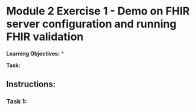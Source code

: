 # Module 2 Exercise 1 - Demo on FHIR server configuration and running FHIR validation

**Learning Objectives:** 
* 

**Task:** 

## Instructions:

### Task 1: 